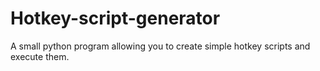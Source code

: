 # Hotkey-script-generator
A small python program allowing you to create simple hotkey scripts and execute them.

